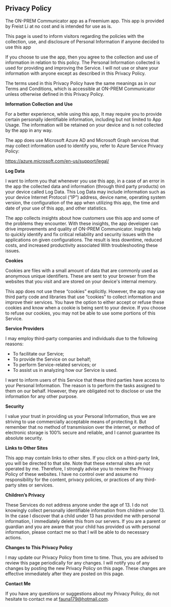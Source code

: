 ## Privacy Policy

The ON-PREM Communicator app as a Freemium app. This app is provided by Freist Li at no cost and is intended for use as is.

This page is used to inform visitors regarding the policies with the collection, use, and disclosure of Personal Information if anyone decided to use this app

If you choose to use the app, then you agree to the collection and use of information in relation to this policy. The Personal Information collected is used for providing and improving the Service. I will not use or share your information with anyone except as described in this Privacy Policy.

The terms used in this Privacy Policy have the same meanings as in our Terms and Conditions, which is accessible at ON-PREM Communicator unless otherwise defined in this Privacy Policy.

**Information Collection and Use**

For a better experience, while using this app, It may require you to provide certain personally identifiable information, including but not limited to App Usage. The information will be retained on your device and is not collected by the app in any way.

The app does use Microsoft Azure AD and Microsoft Graph services that may collect information used to identify you, refer to Azure Service Privacy Policy:

https://azure.microsoft.com/en-us/support/legal/

**Log Data**

I want to inform you that whenever you use this app, in a case of an error in the app the collected data and information (through third party products) on your device called Log Data. This Log Data may include information such as your device Internet Protocol (“IP”) address, device name, operating system version, the configuration of the app when utilizing this app, the time and date of your use of this app, and other statistics.

The app collects insights about how customers use this app and some of the problems they encounter. With these insights, the app developer can drive improvements and quality of ON-PREM Communicator. Insights help to quickly identify and fix critical reliability and security issues with the applications on given configurations. The result is less downtime, reduced costs, and increased productivity associated With troubleshooting these issues.

**Cookies**

Cookies are files with a small amount of data that are commonly used as anonymous unique identifiers. These are sent to your browser from the websites that you visit and are stored on your device's internal memory.

This app does not use these “cookies” explicitly. However, the app may use third party code and libraries that use “cookies” to collect information and improve their services. You have the option to either accept or refuse these cookies and know when a cookie is being sent to your device. If you choose to refuse our cookies, you may not be able to use some portions of this Service.

**Service Providers**

I may employ third-party companies and individuals due to the following reasons:

*   To facilitate our Service;
*   To provide the Service on our behalf;
*   To perform Service-related services; or
*   To assist us in analyzing how our Service is used.

I want to inform users of this Service that these third parties have access to your Personal Information. The reason is to perform the tasks assigned to them on our behalf. However, they are obligated not to disclose or use the information for any other purpose.

**Security**

I value your trust in providing us your Personal Information, thus we are striving to use commercially acceptable means of protecting it. But remember that no method of transmission over the internet, or method of electronic storage is 100% secure and reliable, and I cannot guarantee its absolute security.

**Links to Other Sites**

This app may contain links to other sites. If you click on a third-party link, you will be directed to that site. Note that these external sites are not operated by me. Therefore, I strongly advise you to review the Privacy Policy of these websites. I have no control over and assume no responsibility for the content, privacy policies, or practices of any third-party sites or services.

**Children’s Privacy**

These Services do not address anyone under the age of 13\. I do not knowingly collect personally identifiable information from children under 13\. In the case I discover that a child under 13 has provided me with personal information, I immediately delete this from our servers. If you are a parent or guardian and you are aware that your child has provided us with personal information, please contact me so that I will be able to do necessary actions.

**Changes to This Privacy Policy**

I may update our Privacy Policy from time to time. Thus, you are advised to review this page periodically for any changes. I will notify you of any changes by posting the new Privacy Policy on this page. These changes are effective immediately after they are posted on this page.

**Contact Me**

If you have any questions or suggestions about my Privacy Policy, do not hesitate to contact me at fauna179@hotmail.com.
